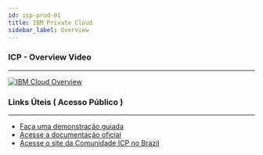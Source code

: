 ```yaml
---
id: icp-prod-01
title: IBM Private Cloud 
sidebar_label: Overview
---
```


### ICP - Overview Video
-----------------------------------


[![IBM Cloud Overview](https://img.youtube.com/vi/yzXA3qhfaq0/0.jpg)](https://youtu.be/yzXA3qhfaq0 "ICP Overview")
<br />
     

### Links Úteis ( Acesso Público )
---------------------------------
- [ Faça uma demonstração guiada ](https://www.ibm.com/account/reg/us-en/signup?formid=urx-31006)
- [ Acesse a documentação oficial ](https://www.ibm.com/support/knowledgecenter/en/SSBS6K_2.1.0.2/kc_welcome_containers.html)
- [ Acesse o site da Comunidade ICP no Brazil ](https://ibmcloudbrazil.github.io/)